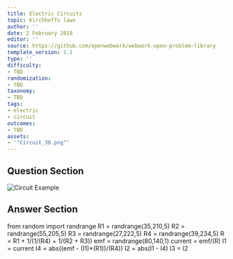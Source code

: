 ```yaml
---
title: Electric Circuits
topic: Kirchhoffs laws
author: ''
date: 2 February 2018
editor: ''
source: https://github.com/openwebwork/webwork-open-problem-library
template_version: 1.1
type: ''
difficulty:
- TBD
randomization:
- TBD
taxonomy:
- TBD
tags:
- electric
- circuit
outcomes:
- TBD
assets:
- '"Circuit_38.png"'
---
```


## Question Section 

![Circuit Example]("Circuit_38.png")





## Answer Section

from random import randrange
R1 = randrange(35,210,5)
R2 = randrange(55,205,5)
R3 = randrange(27,222,5)
R4 = randrange(39,234,5)
R = R1 + 1/(1/(R4) + 1/(R2 + R3))
emf = randrange(80,140,1)
current = emf/(R)
I1 = current
I4 = abs((emf - (I1)*(R1))/(R4))
I2 = abs(I1 - I4)
I3 = I2